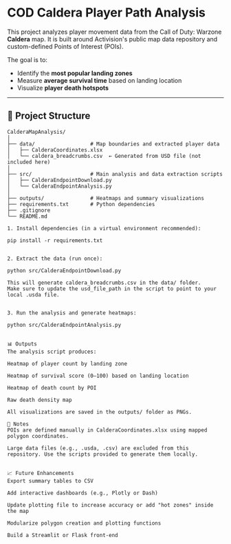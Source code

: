# COD Caldera Player Path Analysis

This project analyzes player movement data from the Call of Duty: Warzone **Caldera** map. It is built around Activision's public map data repository and custom-defined Points of Interest (POIs).

The goal is to:
- Identify the **most popular landing zones**
- Measure **average survival time** based on landing location
- Visualize **player death hotspots**

---

## 📁 Project Structure

```none
CalderaMapAnalysis/
│
├── data/                  # Map boundaries and extracted player data
│   ├── CalderaCoordinates.xlsx
│   └── caldera_breadcrumbs.csv  ← Generated from USD file (not included here)
│
├── src/                   # Main analysis and data extraction scripts
│   ├── CalderaEndpointDownload.py
│   └── CalderaEndpointAnalysis.py
│
├── outputs/               # Heatmaps and summary visualizations
├── requirements.txt       # Python dependencies
├── .gitignore
└── README.md
```
```none
1. Install dependencies (in a virtual environment recommended):

pip install -r requirements.txt


2. Extract the data (run once):

python src/CalderaEndpointDownload.py

This will generate caldera_breadcrumbs.csv in the data/ folder.
Make sure to update the usd_file_path in the script to point to your local .usda file.


3. Run the analysis and generate heatmaps:

python src/CalderaEndpointAnalysis.py
```

```none

📊 Outputs
The analysis script produces:

Heatmap of player count by landing zone

Heatmap of survival score (0–100) based on landing location

Heatmap of death count by POI

Raw death density map

All visualizations are saved in the outputs/ folder as PNGs.
```

```
📌 Notes
POIs are defined manually in CalderaCoordinates.xlsx using mapped polygon coordinates.

Large data files (e.g., .usda, .csv) are excluded from this repository. Use the scripts provided to generate them locally.
```

```

📈 Future Enhancements
Export summary tables to CSV

Add interactive dashboards (e.g., Plotly or Dash)

Update plotting file to increase accuracy or add "hot zones" inside the map

Modularize polygon creation and plotting functions

Build a Streamlit or Flask front-end
```
